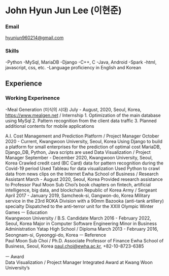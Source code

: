 # John Hyun Jun Lee (이현준)
### Email
hyunjun960214@gmail.com
### Skills	 
-Python
-MySql, MariaDB 
-Django 
-C++, C 
-Java, Android 
-Spark
-html, javascript, css, etc.
-Language proficiency in English and Korean

## Experience

### Working Experinence

-Meal Generation (미식의 시대) July - August, 2020,  Seoul, Korea, https://www.mealgen.net / Internship
	1. Optimization of the main database using MySql
	2. Pattern recognition from the client data traffic
	3. Planned additional contents for mobile applications

A.I. Cost Management and Prediction Platform / Project Manager
October 2020 - Current, Kwangwoon University, Seoul, Korea
Using Django to build a platform for small enterprises for the prediction of optimal cost 
MariaDB, Django_DB, Python, Java scripts are used
Data Visualization / Project Manager
September - December 2020, Kwangwoon University, Seoul, Korea
Crawled credit card (BC Card) data for pattern recognition during the Covid-19 period
Used Tableau for data visualization
Used Python to crawl data from news clips on the Internet 
Ewha School of Business / Research Assistant
March - August 2020, Seoul, Korea
Provided research assistance to Professor Paul Moon Sub Choi’s book chapters on fintech, artificial intelligence, big data, and blockchain 
Republic of Korea Army / Sergeant
April 2017 - January 2019, Samcheok-si, Gangwon-do, Korea
Military service in the 23rd ROKA Division with a 90mm Bazooka (anti-tank artillery) specialty
Dispatched to the anti-terror unit for the XXIII Olympic Winter Games 
ㅡ
Education	 
Kwangwoon University / B.S. Candidate
March 2016 - February 2022,  Seoul, Korea 
Major in Computer Software Engineering
Minor in Business Administration
Yatap High School / Diploma
March 2013 - February 2016, Seongnam-si, Gyeonggi-do, Korea
ㅡ
Reference	 
Paul Moon Sub Choi / Ph.D.
Associate Professor of Finance
Ewha School of Business, Seoul, Korea
paul.choi@ewha.ac.kr, +82-10-8723-6385
					 
ㅡ
Award	
Data Visualization / Project Manager
Integrated Award at Kwang Woon University’s 
					

					
